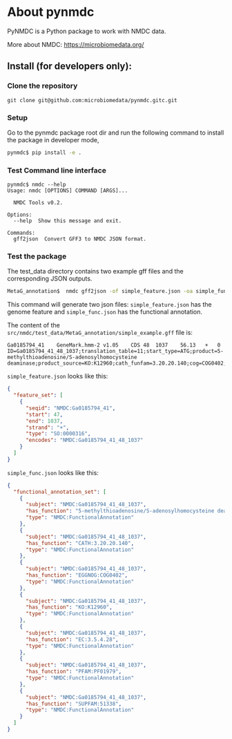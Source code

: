 # About pynmdc

PyNMDC is a Python package to work with NMDC data.

More about NMDC: https://microbiomedata.org/

## Install (for developers only):

### Clone the repository

`git clone git@github.com:microbiomedata/pynmdc.gitc.git`

### Setup

Go to the pynmdc package root dir and run the following command
to install the package in developer mode,

```sh
pynmdc$ pip install -e .
```

### Test Command line interface

```
pynmdc$ nmdc --help
Usage: nmdc [OPTIONS] COMMAND [ARGS]...

  NMDC Tools v0.2.

Options:
  --help  Show this message and exit.

Commands:
  gff2json  Convert GFF3 to NMDC JSON format.
```

### Test the package

The test_data directory contains two example gff files and the corresponding JSON outputs.
   
```sh
MetaG_annotation$  nmdc gff2json -of simple_feature.json -oa simple_func.json src/nmdc/test_data/MetaG_annotation/simple_example.gff
```

This command will generate two json files: `simple_feature.json` has the genome feature and `simple_func.json` has the functional annotation.

The content of the `src/nmdc/test_data/MetaG_annotation/simple_example.gff` file is:
   
```tab
Ga0185794_41	GeneMark.hmm-2 v1.05	CDS	48	1037	56.13	+	0	ID=Ga0185794_41_48_1037;translation_table=11;start_type=ATG;product=5-methylthioadenosine/S-adenosylhomocysteine deaminase;product_source=KO:K12960;cath_funfam=3.20.20.140;cog=COG0402;ko=KO:K12960;ec_number=EC:3.5.4.28,EC:3.5.4.31;pfam=PF01979;superfamily=51338,51556```
```


`simple_feature.json` looks like this:

```json
{
  "feature_set": [
    {
      "seqid": "NMDC:Ga0185794_41",
      "start": 47,
      "end": 1037,
      "strand": "+",
      "type": "SO:0000316",
      "encodes": "NMDC:Ga0185794_41_48_1037"
    }
  ]
}
```

`simple_func.json` looks like this:
   
```json
{
  "functional_annotation_set": [
    {
      "subject": "NMDC:Ga0185794_41_48_1037",
      "has_function": "5-methylthioadenosine/S-adenosylhomocysteine deaminase",
      "type": "NMDC:FunctionalAnnotation"
    },
    {
      "subject": "NMDC:Ga0185794_41_48_1037",
      "has_function": "CATH:3.20.20.140",
      "type": "NMDC:FunctionalAnnotation"
    },
    {
      "subject": "NMDC:Ga0185794_41_48_1037",
      "has_function": "EGGNOG:COG0402",
      "type": "NMDC:FunctionalAnnotation"
    },
    {
      "subject": "NMDC:Ga0185794_41_48_1037",
      "has_function": "KO:K12960",
      "type": "NMDC:FunctionalAnnotation"
    },
    {
      "subject": "NMDC:Ga0185794_41_48_1037",
      "has_function": "EC:3.5.4.28",
      "type": "NMDC:FunctionalAnnotation"
    },
    {
      "subject": "NMDC:Ga0185794_41_48_1037",
      "has_function": "PFAM:PF01979",
      "type": "NMDC:FunctionalAnnotation"
    },
    {
      "subject": "NMDC:Ga0185794_41_48_1037",
      "has_function": "SUPFAM:51338",
      "type": "NMDC:FunctionalAnnotation"
    }
  ]
}
```

